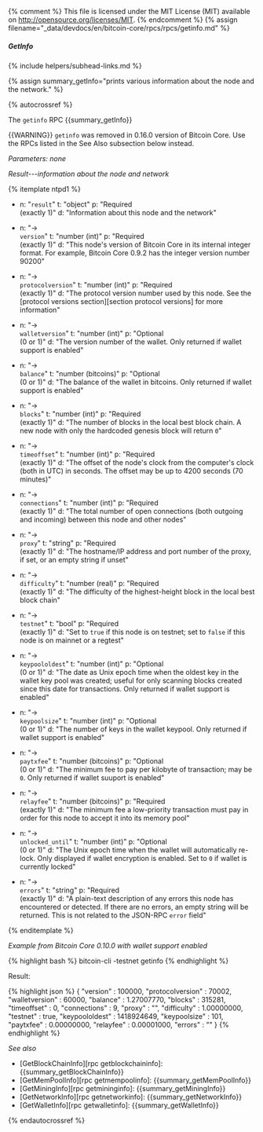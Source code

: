 {% comment %}
This file is licensed under the MIT License (MIT) available on
http://opensource.org/licenses/MIT.
{% endcomment %}
{% assign filename="_data/devdocs/en/bitcoin-core/rpcs/rpcs/getinfo.md" %}

##### GetInfo
{% include helpers/subhead-links.md %}

{% assign summary_getInfo="prints various information about the node and the network." %}

{% autocrossref %}

The `getinfo` RPC {{summary_getInfo}}

{{WARNING}} `getinfo` was removed in 0.16.0 version of Bitcoin
Core.  Use the RPCs listed in the See Also subsection below instead.

*Parameters: none*

*Result---information about the node and network*

{% itemplate ntpd1 %}
- n: "`result`"
  t: "object"
  p: "Required<br>(exactly 1)"
  d: "Information about this node and the network"

- n: "→<br>`version`"
  t: "number (int)"
  p: "Required<br>(exactly 1)"
  d: "This node's version of Bitcoin Core in its internal integer format.  For example, Bitcoin Core 0.9.2 has the integer version number 90200"

- n: "→<br>`protocolversion`"
  t: "number (int)"
  p: "Required<br>(exactly 1)"
  d: "The protocol version number used by this node.  See the [protocol versions section][section protocol versions] for more information"

- n: "→<br>`walletversion`"
  t: "number (int)"
  p: "Optional<br>(0 or 1)"
  d: "The version number of the wallet.  Only returned if wallet support is enabled"

- n: "→<br>`balance`"
  t: "number (bitcoins)"
  p: "Optional<br>(0 or 1)"
  d: "The balance of the wallet in bitcoins.  Only returned if wallet support is enabled"

- n: "→<br>`blocks`"
  t: "number (int)"
  p: "Required<br>(exactly 1)"
  d: "The number of blocks in the local best block chain.  A new node with only the hardcoded genesis block will return `0`"

- n: "→<br>`timeoffset`"
  t: "number (int)"
  p: "Required<br>(exactly 1)"
  d: "The offset of the node's clock from the computer's clock (both in UTC) in seconds.  The offset may be up to 4200 seconds (70 minutes)"

- n: "→<br>`connections`"
  t: "number (int)"
  p: "Required<br>(exactly 1)"
  d: "The total number of open connections (both outgoing and incoming) between this node and other nodes"

- n: "→<br>`proxy`"
  t: "string"
  p: "Required<br>(exactly 1)"
  d: "The hostname/IP address and port number of the proxy, if set, or an empty string if unset"

- n: "→<br>`difficulty`"
  t: "number (real)"
  p: "Required<br>(exactly 1)"
  d: "The difficulty of the highest-height block in the local best block chain"

- n: "→<br>`testnet`"
  t: "bool"
  p: "Required<br>(exactly 1)"
  d: "Set to `true` if this node is on testnet; set to `false` if this node is on mainnet or a regtest"

- n: "→<br>`keypoololdest`"
  t: "number (int)"
  p: "Optional<br>(0 or 1)"
  d: "The date as Unix epoch time when the oldest key in the wallet key pool was created; useful for only scanning blocks created since this date for transactions.  Only returned if wallet support is enabled"

- n: "→<br>`keypoolsize`"
  t: "number (int)"
  p: "Optional<br>(0 or 1)"
  d: "The number of keys in the wallet keypool.  Only returned if wallet support is enabled"

- n: "→<br>`paytxfee`"
  t: "number (bitcoins)"
  p: "Optional<br>(0 or 1)"
  d: "The minimum fee to pay per kilobyte of transaction; may be `0`.  Only returned if wallet suuport is enabled"

- n: "→<br>`relayfee`"
  t: "number (bitcoins)"
  p: "Required<br>(exactly 1)"
  d: "The minimum fee a low-priority transaction must pay in order for this node to accept it into its memory pool"

- n: "→<br>`unlocked_until`"
  t: "number (int)"
  p: "Optional<br>(0 or 1)"
  d: "The Unix epoch time when the wallet will automatically re-lock.  Only displayed if wallet encryption is enabled.  Set to `0` if wallet is currently locked"

- n: "→<br>`errors`"
  t: "string"
  p: "Required<br>(exactly 1)"
  d: "A plain-text description of any errors this node has encountered or detected.  If there are no errors, an empty string will be returned.  This is not related to the JSON-RPC `error` field"

{% enditemplate %}

*Example from Bitcoin Core 0.10.0 with wallet support enabled*

{% highlight bash %}
bitcoin-cli -testnet getinfo
{% endhighlight %}

Result:

{% highlight json %}
{
    "version" : 100000,
    "protocolversion" : 70002,
    "walletversion" : 60000,
    "balance" : 1.27007770,
    "blocks" : 315281,
    "timeoffset" : 0,
    "connections" : 9,
    "proxy" : "",
    "difficulty" : 1.00000000,
    "testnet" : true,
    "keypoololdest" : 1418924649,
    "keypoolsize" : 101,
    "paytxfee" : 0.00000000,
    "relayfee" : 0.00001000,
    "errors" : ""
}
{% endhighlight %}

*See also*

* [GetBlockChainInfo][rpc getblockchaininfo]: {{summary_getBlockChainInfo}}
* [GetMemPoolInfo][rpc getmempoolinfo]: {{summary_getMemPoolInfo}}
* [GetMiningInfo][rpc getmininginfo]: {{summary_getMiningInfo}}
* [GetNetworkInfo][rpc getnetworkinfo]: {{summary_getNetworkInfo}}
* [GetWalletInfo][rpc getwalletinfo]: {{summary_getWalletInfo}}

{% endautocrossref %}
